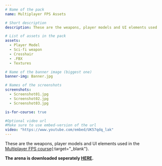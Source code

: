 ```yaml
---
# Name of the pack
name: Multiplayer FPS Assets

# Short description
description: These are the weapons, player models and UI elements used in the Multiplayer FPS course.

# List of assets in the pack
assets:
  - Player Model
  - Sci-fi weapon
  - Crosshair
  - .FBX
  - Textures

# Name of the banner image (biggest one)
banner-img: Banner.jpg

# Names of the screenshots
screenshots:
  - Screenshot01.jpg
  - Screenshot02.jpg
  - Screenshot03.jpg

is-for-course: true

#Optional video url
#Make sure to use embed-version of the url
video: "https://www.youtube.com/embed/UK57qdq_lak"
---
```


These are the weapons, player models and UI elements used in the [Multiplayer FPS course](https://www.youtube.com/playlist?list=PLPV2KyIb3jR5PhGqsO7G4PsbEC_Al-kPZ){:target="_blank"}.

**The arena is downloaded seperately [HERE](/assets/medieval-arena/).**
